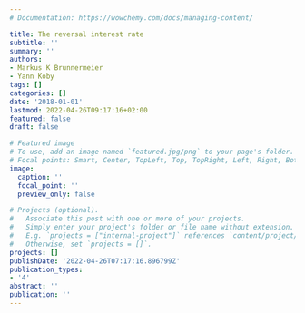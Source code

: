 ```yaml
---
# Documentation: https://wowchemy.com/docs/managing-content/

title: The reversal interest rate
subtitle: ''
summary: ''
authors:
- Markus K Brunnermeier
- Yann Koby
tags: []
categories: []
date: '2018-01-01'
lastmod: 2022-04-26T09:17:16+02:00
featured: false
draft: false

# Featured image
# To use, add an image named `featured.jpg/png` to your page's folder.
# Focal points: Smart, Center, TopLeft, Top, TopRight, Left, Right, BottomLeft, Bottom, BottomRight.
image:
  caption: ''
  focal_point: ''
  preview_only: false

# Projects (optional).
#   Associate this post with one or more of your projects.
#   Simply enter your project's folder or file name without extension.
#   E.g. `projects = ["internal-project"]` references `content/project/deep-learning/index.md`.
#   Otherwise, set `projects = []`.
projects: []
publishDate: '2022-04-26T07:17:16.896799Z'
publication_types:
- '4'
abstract: ''
publication: ''
---
```

